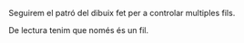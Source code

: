 Seguirem el patró del dibuix fet per a controlar multiples fils.

De lectura tenim que només és un fil.
